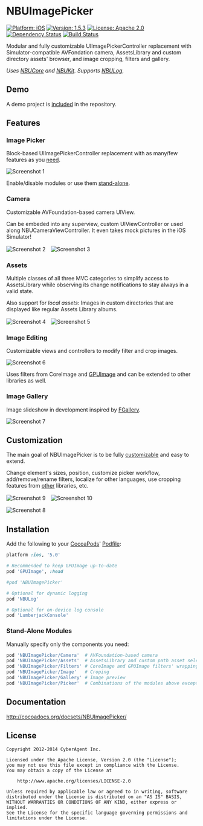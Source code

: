 
NBUImagePicker
==============

[![Platform: iOS](https://img.shields.io/cocoapods/p/NBUImagePicker.svg?style=flat)](http://cocoadocs.org/docsets/NBUImagePicker/)
[![Version: 1.5.3](https://img.shields.io/cocoapods/v/NBUImagePicker.svg?style=flat)](http://cocoadocs.org/docsets/NBUImagePicker/)
[![License: Apache 2.0](https://img.shields.io/cocoapods/l/NBUImagePicker.svg?style=flat)](http://cocoadocs.org/docsets/NBUImagePicker/)
[![Dependency Status](https://www.versioneye.com/objective-c/NBUImagePicker/badge.svg?style=flat)](https://www.versioneye.com/objective-c/NBUImagePicker)
[![Build Status](http://img.shields.io/travis/CyberAgent/iOS-NBUImagePicker/master.svg?style=flat)](https://travis-ci.org/CyberAgent/iOS-NBUImagePicker)

Modular and fully customizable UIImagePickerController replacement with Simulator-compatible AVFondation camera, AssetsLibrary and custom directory assets' browser, and image cropping, filters and gallery.

_Uses [NBUCore](https://github.com/CyberAgent/iOS-NBUCore) and [NBUKit](https://github.com/CyberAgent/iOS-NBUKit). Supports [NBULog](https://github.com/CyberAgent/NBULog)._

## Demo

A demo project is [included](Demo) in the repository.

## Features

### Image Picker

Block-based UIImagePickerController replacement with as many/few features as you [need](#installation).

![Screenshot 1](http://cyberagent.github.io/iOS-NBUImagePicker/images/screenshot1.png)

Enable/disable modules or use them [stand-alone](#stand-alone-modules).

### Camera

Customizable AVFoundation-based camera UIView.

Can be embeded into any superview, custom UIViewController or used along NBUCameraViewController.
It even takes mock pictures in the iOS Simulator!

![Screenshot 2](http://cyberagent.github.io/iOS-NBUImagePicker/images/screenshot2.png)　![Screenshot 3](http://cyberagent.github.io/iOS-NBUImagePicker/images/screenshot3.png)

### Assets

Multiple classes of all three MVC categories to simplify access to AssetsLibrary while observing its
change notifications to stay always in a valid state.

Also support for _local assets_: Images in custom directories that are displayed like regular Assets Library albums.

![Screenshot 4](http://cyberagent.github.io/iOS-NBUImagePicker/images/screenshot4.png)　![Screenshot 5](http://cyberagent.github.io/iOS-NBUImagePicker/images/screenshot5.png)

### Image Editing

Customizable views and controllers to modify filter and crop images.

![Screenshot 6](http://cyberagent.github.io/iOS-NBUImagePicker/images/screenshot6.png)

Uses filters from CoreImage and [GPUImage](https://github.com/BradLarson/GPUImage) and can be extended to
other libraries as well.

### Image Gallery

Image slideshow in development inspired by [FGallery](https://github.com/gdavis/FGallery-iPhone).

![Screenshot 7](http://cyberagent.github.io/iOS-NBUImagePicker/images/screenshot7.png)

## Customization

The main goal of NBUImagePicker is to be fully [customizable](https://github.com/CyberAgent/iOS-NBUKit/wiki/NBUKit-Customization) and easy to extend.

Change element's sizes, position, customize picker workflow, add/remove/rename filters, localize for other languages, use cropping features from [other](https://github.com/kishikawakatsumi/PEPhotoCropEditor) libraries, etc.

![Screenshot 9](http://cyberagent.github.io/iOS-NBUImagePicker/images/screenshot9.png)　![Screenshot 10](http://cyberagent.github.io/iOS-NBUImagePicker/images/screenshot10.png)

![Screenshot 8](http://cyberagent.github.io/iOS-NBUImagePicker/images/screenshot8.png)

## Installation

Add the following to your [CocoaPods](http://cocoapods.org)' [Podfile](http://guides.cocoapods.org/syntax/podfile.html):

```ruby
platform :ios, '5.0'

# Recommended to keep GPUImage up-to-date
pod 'GPUImage', :head

#pod 'NBUImagePicker'

# Optional for dynamic logging
pod 'NBULog'

# Optional for on-device log console
pod 'LumberjackConsole'
```

### Stand-Alone Modules

Manually specify only the components you need:

```ruby
pod 'NBUImagePicker/Camera'  # AVFoundation-based camera
pod 'NBUImagePicker/Assets'  # AssetsLibrary and custom path asset selection
pod 'NBUImagePicker/Filters' # CoreImage and GPUImage filters' wrapping
pod 'NBUImagePicker/Image'   # Croping
pod 'NBUImagePicker/Gallery' # Image preview
pod 'NBUImagePicker/Picker'  # Combinations of the modules above except for filters
```

## Documentation

http://cocoadocs.org/docsets/NBUImagePicker/

## License

    Copyright 2012-2014 CyberAgent Inc.
    
    Licensed under the Apache License, Version 2.0 (the "License");
    you may not use this file except in compliance with the License. 
    You may obtain a copy of the License at

        http://www.apache.org/licenses/LICENSE-2.0

    Unless required by applicable law or agreed to in writing, software
    distributed under the License is distributed on an "AS IS" BASIS,
    WITHOUT WARRANTIES OR CONDITIONS OF ANY KIND, either express or implied.
    See the License for the specific language governing permissions and
    limitations under the License.


